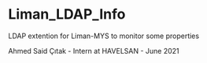 # Liman_LDAP_Info
LDAP extention for Liman-MYS to monitor some properties

Ahmed Said Çıtak - Intern at HAVELSAN - June 2021
